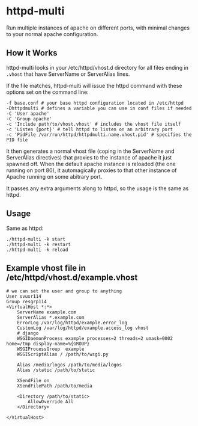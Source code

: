 # httpd-multi

Run multiple instances of apache on different ports, with minimal changes to your normal apache configuration.

## How it Works

httpd-multi looks in your /etc/httpd/vhost.d directory for all files ending in
`.vhost` that have ServerName or ServerAlias lines.

If the file matches, httpd-multi will issue the httpd command with these options set on the command line:

    -f base.conf # your base httpd configuration located in /etc/httpd
    -Dhttpdmulti # defines a variable you can use in conf files if needed
    -C 'User apache'
    -C 'Group apache'
    -c 'Include path/to/vhost.vhost' # includes the vhost file itself
    -c 'Listen {port}' # tell httpd to listen on an arbitrary port
    -c 'PidFile /var/run/httpd/httpdmulti.name.vhost.pid' # specifies the PID file

It then generates a normal vhost file (coping in the ServerName and ServerAlias directives) that proxies to the instance of apache it just spawned off. When the default apache instance is reloaded (the one running on port 80), it automagically proxies to that other instance of Apache running on some abitrary port.

It passes any extra arguments along to httpd, so the usage is the same as httpd.

## Usage

Same as httpd:

    ./httpd-multi -k start
    ./httpd-multi -k restart
    ./httpd-multi -k reload

## Example vhost file in /etc/httpd/vhost.d/example.vhost

    # we can set the user and group to anything
    User svusr114
    Group resgrp114
    <VirtualHost *:*>
        ServerName example.com
        ServerAlias *.example.com
        ErrorLog /var/log/httpd/example.error_log
        CustomLog /var/log/httpd/example.access_log vhost
        # django
        WSGIDaemonProcess example processes=2 threads=2 umask=0002 home=/tmp display-name=%{GROUP}
        WSGIProcessGroup  example
        WSGIScriptAlias / /path/to/wsgi.py

        Alias /media/logos /path/to/media/logos
        Alias /static /path/to/static

        XSendFile on
        XSendFilePath /path/to/media

        <Directory /path/to/static>
            AllowOverride All
        </Directory>

    </VirtualHost>
